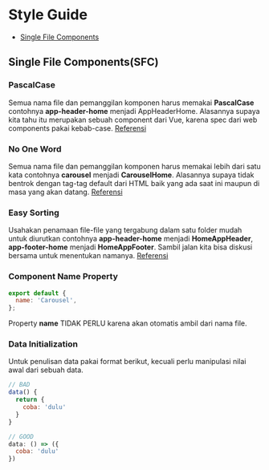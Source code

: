 # Style Guide

- [Single File Components](#single-file-components)

## Single File Components(SFC)

### **PascalCase**

Semua nama file dan pemanggilan komponen harus memakai **PascalCase** contohnya **app-header-home** menjadi AppHeaderHome. Alasannya supaya kita tahu itu merupakan sebuah component dari Vue, karena spec dari web components pakai kebab-case. [Referensi](https://vuejs.org/v2/style-guide/#Single-file-component-filename-casing-strongly-recommended)

### **No One Word**

Semua nama file dan pemanggilan komponen harus memakai lebih dari satu kata contohnya **carousel** menjadi **CarouselHome**. Alasannya supaya tidak bentrok dengan tag-tag default dari HTML baik yang ada saat ini maupun di masa yang akan datang. [Referensi](https://vuejs.org/v2/style-guide/#Multi-word-component-names-essential)

### **Easy Sorting**

Usahakan penamaan file-file yang tergabung dalam satu folder mudah untuk diurutkan contohnya **app-header-home** menjadi **HomeAppHeader**, **app-footer-home** menjadi **HomeAppFooter**. Sambil jalan kita bisa diskusi bersama untuk menentukan namanya. [Referensi](https://vuejs.org/v2/style-guide/#Order-of-words-in-component-names-strongly-recommended)

### **Component Name Property**

```js
export default {
  name: 'Carousel',
};
```

Property **name** TIDAK PERLU karena akan otomatis ambil dari nama file.

### **Data Initialization**

Untuk penulisan data pakai format berikut, kecuali perlu manipulasi nilai awal dari sebuah data.

```js
// BAD
data() {
  return {
    coba: 'dulu'
  }
}

// GOOD
data: () => ({
  coba: 'dulu'
})
```
